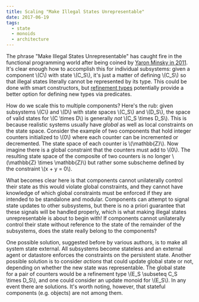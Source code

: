 ```yaml
---
title: Scaling "Make Illegal States Unrepresentable" 
date: 2017-06-19
tags: 
  - state
  - monoids
  - architecture
---
```


The phrase "Make Illegal States Unrepresentable" has caught fire in the functional programming world after being coined by [Yaron Minsky in 2011](https://blogs.janestreet.com/effective-ml-revisited/). It's clear enough how to accomplish this for individual subsystems: given a component \\(C\\) with state \\(C_S\\), it's just a matter of defining \\(C_S\\) so that illegal states literally cannot be represented by its type. This could be done with smart constructors, but [refinement types](http://goto.ucsd.edu/~rjhala/papers/refinement_types_for_haskell.pdf) potentially provide a better option for defining new types via predicates. 

How do we scale this to multiple components? Here's the rub: given subsystems \\(C\\) and \\(D\\) with state spaces \\(C_S\\) and \\(D_S\\), the space of valid states for \\(C \times D\\) is generally *not* \\(C_S \times D_S\\). This is because realistic systems usually have *global* as well as local constraints on the state space. Consider the example of two components that hold integer counters initialized to \\(0\\) where each counter can be incremented or decremented. The state space of each counter is \\(\mathbb{Z}\\). Now imagine there is a global constraint that the counters must add to \\(0\\). The resulting state space of the composite of two counters is no longer \\(\mathbb{Z} \times \mathbb{Z}\\) but rather some subscheme defined by the constraint \\(x + y = 0\\).  

What becomes clear here is that components cannot unilaterally control their state as this would violate global constraints, and they cannot have knowledge of which global constraints must be enforced if they are intended to be standalone and modular. Components can attempt to signal state updates to other subsystems, but there is no a priori guarantee that these signals will be handled properly, which is what making illegal states unrepresentable is about to begin with! If components cannot unilaterally control their state without reference to the state of the remainder of the subsystems, does the state really belong to the components?

One possible solution, suggested before by various authors, is to make all system state external. All subsystems become stateless and an external agent or datastore enforces the constraints on the persistent state. Another possible solution is to consider *actions* that could update global state or not, depending on whether the new state was representable. The global state for a pair of counters would be a refinement type \\(E_S \subseteq C_S \times D_S\\), and one could consider an update monoid for \\(E_S\\). In any event there are solutions. It's worth noting, however, that stateful components (e.g. objects) are not among them. 

